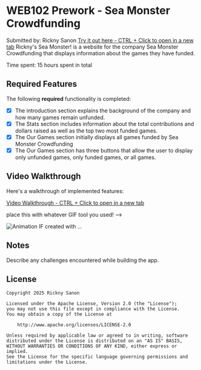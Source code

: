 # WEB102 Prework - Sea Monster Crowdfunding
Submitted by: Rickny Sanon
[Try it out here - CTRL + Click to open in a new tab](https://sanonrickny.github.io/web102_prework/)
Rickny's Sea Monster! is a website for the company Sea Monster Crowdfunding that displays information about the games they have funded.

Time spent: 15 hours spent in total

## Required Features

The following **required** functionality is completed:

   - [x] The introduction section explains the background of the company and how many games remain unfunded.
   - [x] The Stats section includes information about the total contributions and dollars raised as well as the top two most funded games.
   - [x] The Our Games section initially displays all games funded by Sea Monster Crowdfunding
   - [x] The Our Games section has three buttons that allow the user to display only unfunded games, only funded games, or all games.

## Video Walkthrough

Here's a walkthrough of implemented features:

[Video Walkthrough - CTRL + Click to open in a new tab](https://www.loom.com/share/04f9c957216a491db966742f39b28779)

place this with whatever GIF tool you used! -->

![Animation](https://github.com/user-attachments/assets/543ae5ce-b08b-45c9-af5c-1f01093be71c)
IF created with ...  
<!-- Recommended tools:
[Kap](https://getkap.co/) for macOS
[ScreenToGif](https://www.screentogif.com/) for Windows
[peek](https://github.com/phw/peek) for Linux. -->

## Notes

Describe any challenges encountered while building the app.

## License

    Copyright 2025 Rickny Sanon

    Licensed under the Apache License, Version 2.0 (the "License");
    you may not use this file except in compliance with the License.
    You may obtain a copy of the License at

        http://www.apache.org/licenses/LICENSE-2.0

    Unless required by applicable law or agreed to in writing, software
    distributed under the License is distributed on an "AS IS" BASIS,
    WITHOUT WARRANTIES OR CONDITIONS OF ANY KIND, either express or implied.
    See the License for the specific language governing permissions and
    limitations under the License.
